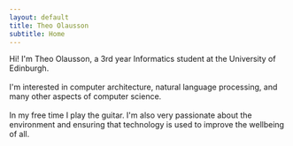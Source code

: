 ```yaml
---
layout: default
title: Theo Olausson
subtitle: Home
---
```

<p> Hi!
    I'm Theo Olausson, a 3rd year Informatics student at the University of Edinburgh.
    <br><br>
    I'm interested in computer architecture, natural language processing, and
    many other aspects of computer science.
    <br><br>
    In my free time I play the guitar. I'm also
    very passionate about the environment and ensuring that technology is used
    to improve the wellbeing of all.
</p>
